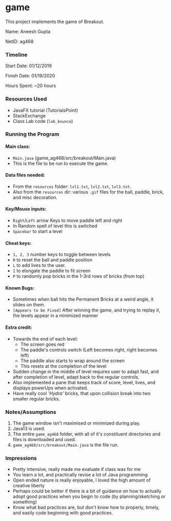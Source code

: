 game
====

This project implements the game of Breakout.

Name: Aneesh Gupta

NetID: ag468

### Timeline

Start Date: 01/12/2019

Finish Date: 01/19/2020

Hours Spent: ~20 hours

### Resources Used
* JavaFX tutorial (TutorialsPoint)
* StackExchange
* Class Lab code (`lab_bounce`)


### Running the Program

#### Main class:
- `Main.java` (game_ag468/src/breakout/Main.java)
- This is the file to be run to execute the game.

#### Data files needed: 
- From the `resources` folder: `lvl1.txt`, `lvl2.txt`, `lvl3.txt`.
- Also from the `resources` dir: various `.gif` files for the ball, paddle, brick, and misc decoration.

#### Key/Mouse inputs:
- `Right`/`Left` arrow Keys to move paddle left and right
- In Random spell of level this is switched
- `Spacebar` to start a level

#### Cheat keys:
- `1, 2, 3` number keys to toggle between levels
- `R` to reset the ball and paddle position
- `L` to add lives to the user.
- `I` to elongate the paddle to fit screen
- `P` to randomly pop bricks in the 1-3rd rows of bricks (from top)

#### Known Bugs:
- Sometimes when ball hits the Permanent Bricks at a weird angle, it slides on them.
- `[Appears to be Fixed]` After winning the game, and trying to replay it, the levels appear in a minimized manner 

#### Extra credit:
- Towards the end of each level:
  - The screen goes red
  - The paddle's controls switch (Left becomes right, right becomes left)
  - The paddle also starts to wrap around the screen
  - This resets at the completion of the level 
- Sudden change in the middle of level requires user to adapt fast, and after completion of level, adapt back to the regular controls.
- Also implemented a pane that keeps track of score, level, lives, and displays powerUps when activated.
- Have really cool *'Hydra'* bricks, that upon collision break into two smaller regular bricks.


### Notes/Assumptions

1. The game window isn't maximised or minimized during play.
2. Java13 is used.
3. The entire `game_ag468` folder, with all of it's constituent directories and files is downloaded and used.
4. `game_ag468/src/breakout/Main.java` is the file run.

### Impressions
- Pretty intensive, really made me evaluate if class was for me
- You learn a lot, and practically revise a lot of Java programming
- Open ended nature is really enjoyable, I loved the high amount of creative liberty
- Perhaps could be better if there is a bit of guidance on how to actually adopt good practices when you begin to code (by planning/sketching or something)
- Know what bad practices are, but don't know how to properly, timely, and easily code beginning with good practices.
